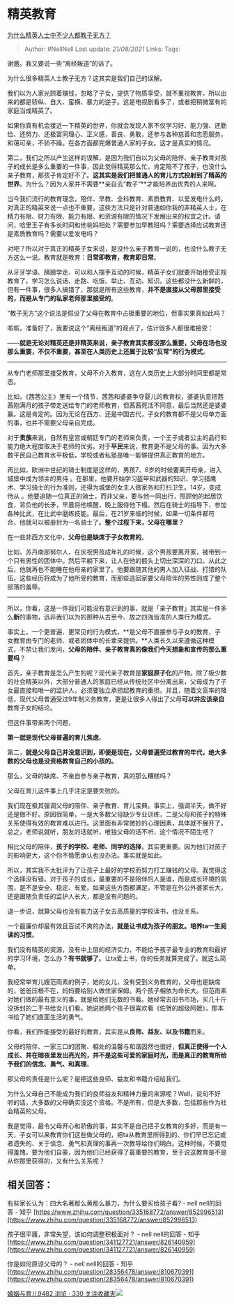 # 精英教育
[为什么精英人士中不少人都教子无方？](https://www.zhihu.com/question/44390835/answer/868682899)

> Author: #NellNell
Last update: *21/08/2021*
Links:
Tags:

谢邀。我又要说一些“离经叛道”的话了。

为什么很多精英人士教子无方？这其实是我们自己的误解。

我们以为人家光顾着赚钱，忽略了子女，提供了物质享受，就不重视教育，所以出来的都是骄纵、自大、蛮横、暴力的逆子。这是电视剧看多了，或者把稍微富有的家庭当成精英了。

如果你真有机会接近一下精英的世界，你就会发现人家不仅学习好、能力强、还勤俭、还努力、还极富同理心、正义感，善良、勇敢，还参与各种慈善和志愿服务，和蔼可亲，不骄不躁。在各方面都完爆普通人家的子女。这才是真实的情况。

第二，我们之所以产生这样的误解，是因为我们自以为父母的陪伴、亲子教育对孩子的成长是多么重要的一件事，因此觉得精英那么忙，肯定陪不了孩子，也没什么亲子教育，那孩子肯定好不了。**这其实是我们把普通人的育儿方式投射到了精英的世界**。为什么？因为人家并不需要**亲自去“教子”**才能培养出优秀的人来啊。

当今我们流行的教育理念，陪伴、早教、全科教育、素质教育、以爱发电什么的，对真正的精英来说一点也不重要，这些方法只是针对普通如你我的非精英人士，在精力有限、财力有限、能力有限、和资源有限的情况下发展出来的权宜之计。请问，哈里王子有多长时间和他爸妈相处？需要参加早教班吗？需要选择应试教育还是素质教育吗？需要以爱发电吗？

对吧？所以对于真正的精英子女来说，是没什么亲子教育一说的，也没什么教子无方这么一说。教育就是教育：**日常即教育，教育即日常**。

从牙牙学语、蹒跚学走、可以和人摆手互动的时候，精英子女们就要开始接受正规教育了。学习怎么说话、走路、吃饭、举止、互动、知识。这些都没什么新鲜的，但有一件事，很多人搞错了，那就是所有这些教育，**并不是直接从父母那里接受的，而是从专门的私家老师那里接受的**。

“教子无方”这个说法是假设了父母在教育中占极重要的地位，但事实果真如此吗？

咳咳，准备好了，我要说这个“离经叛道”的观点了，估计很多人都很难接受：

——**就是无论对精英还是非精英来说，亲子教育其实都没那么重要，父母在场也没那么重要，不仅不重要，甚至在人类历史上还属于比较“反常”的行为模式**。

---

从专门老师那里接受教育，父母不介入教育，这在人类历史上大部分时间里都是常态。

比如，《茜茜公主》里有一个情节，茜茜和婆婆争夺婴儿的教育权，婆婆执意把茜茜刚满月的孩子带走送给专门的老师教育，但茜茜死活不同意，最后当然还是婆婆赢。这是肯定的。因为无论在西方、还是中国古代，子女的教育都不是父母单方面的事，也并不需要父母亲自完成。

对于**贵族**来说，自然有皇宫或朝廷专门的老师来负责，一个王子或者公主的品行和能力绝大程度取决于老师的优劣。对于**平民**来说，教育更不是父母的事。因为大多数平民自己教育水平极低，学校或者私塾是唯一能够提供真正教育的地方。

再比如，欧洲中世纪的骑士制度是这样的，男孩7、8岁的时候要离开母亲，进入城堡中成为领主的男侍 。在那里，他要开始学习盔甲和武器的知识、学习猎鹰术、学习骑士的行为准则，还得为城堡的女主人做家务和打扫卫生。14岁，变成侍从 。他要追随一位真正的骑士，而非父亲，要与他一同出行，照顾他的起居饮食，背负他的长矛，早晨将他唤醒，晚上服侍他下榻。然后在骑士的指导下，参加各种比武，在比武中磨练技能。最后，在21岁来临的时候，如果一切条件都符合，他就可以被册封为一名骑士了。**整个过程下来，父母在哪里？**

在一些非西方文化中，**父母也是缺席于子女教育的**。

比如，苏丹南部努尔人，在庆祝男孩成年礼的时候，这个男孩要离开家，被带到一个只有男性的团体中。然后平躺下来，让人在他的额头上切出深深的刀口。从此之后，他就再也不能睡在他母亲的家里了。他要跟随其他的男人加入征战、打猎的队伍，这些经历将成为了他所受的教育，而那些逃回家要父母陪伴的男性则成了整个部落的羞辱。

---

所以，你看，这是一件我们可能没有意识到的事，就是「亲子教育」其实是一件多么**新**的事物，远非我们以为的那种从古至今、放之四海皆准的人类行为模式。

事实上，一个更普遍、更常见的行为模式，**是父母不直接参与子女的教育，子女教育由专门的老师、或者团体中的长辈来提供。**人类长久以来遵循这种模式，不禁让我们发问，**父母的陪伴、亲子教育真的像我们今天想象和宣传的那么重要吗**？

首先，亲子教育是怎么产生的呢？现代亲子教育是**家庭原子化**的产物。除了极少数的社会精英以外，大部分普通人的家庭已经从传统社区中分离出来，父母成为了子女最直接和唯一的监护人，必须要独立承担起教育的重担。并且，随着文盲率的降低，现代父母普通受过9年制义务教育，更是让很多人得出了父母**可以并应该亲自**教育子女的结论。

但这件事带来两个问题，

**第一就是现代父母普遍的育儿焦虑**。

第二，**就是父母自己并没意识到，即便是现在，父母普遍受过教育的年代，绝大多数的父母也是没资格教育自己的小孩的。**

那么，父母的缺席、不亲自参与亲子教育，真的那么糟糕吗？

父母在育儿这件事上几乎注定是要失败的。

我们现在极其强调父母的陪伴、亲子教育、育儿宝典。事实上，强调半天，做不好还是做不好。原因很简单，一是大多数父母缺少专业训练，二是父母和孩子的特殊关系使得有效的教育难以进行。这里面有非常微妙的心理因素，具体就不展开了。总之，老师说就听，朋友的话就听，唯独父母的话不听，这个情况不陌生吧？

相比父母的陪伴，**孩子的学校、老师、同学的选择**，其实更重要。因为他们对孩子的影响更大，这个你不情愿承认也没办法。事实就是如此。

所以，其实我不太批评为了让孩子上最好的学校而努力打工赚钱的父母。我觉得这个选择没有错。对于孩子的成长，最重要的不是陪伴的人是谁，而是成长环境的氛围，是不是安全、稳定、有爱。如果这些方面都满足，不管是在外公外婆家长大，还是跟随负责任的监护人长大，都是没有问题的。

退一步说，就算父母也没有能力送子女去高质量的学校读书，也没关系。

一个最廉价却最有效且百试不爽的办法，**就是让书成为孩子的朋友。培养ta一生阅读的习惯**。

我们没有精英的资源，没有中上层的经济实力，不能给予孩子最专业的教育和最好的学习环境，怎么办？**有书就够了**。让ta爱上书，你的任务就算完成了。就这么简单。

我经常举育儿嫂范雨素的例子，她的女儿，没有受到义务教育的，父母也是缺席的，爸爸压根不在，妈妈要给别人做住家保姆。两个孩子相依为命长大。但范雨素对她们做的最有意义的事，就是给她们无数的书看。她经常去旧书市场，买几十斤没拆封的二手书给女儿们看。她说她两个孩子很喜欢看《佐贺的超级阿嬷》，那本书给了她们直面生活的勇气。

你看，我们所能接受的最好的教育，其实是从**良师、益友、以及书籍**而来。

父母的陪伴、一家三口的团聚、相处的温馨与和谐固然也很好，**但真正使得一个人成长、并在暗夜里发出亮光的，并不是这些可爱的家庭时光，而是真正的教育所给予我们的信念、勇气、和真理**。

那父母的责任是什么呢？是把这些良师、益友和书籍介绍给我们。

为什么父母自己不能成为我们的良师益友和精神力量的来源呢？Well，说句不好听的话，大多数的父母确实没这个资格。不是所有，但是大多数，包括那些作为社会精英的父母。

我是觉得，最令父母开心和骄傲的事，其实不是自己把子女教育的多好，而是有一天，子女可以来教育你们这些做父母的，把ta从教育里所得到的、你们早已忘记或者遗失的、关于信念、勇气和真理的事再一次教导给你们明白。这种时候，不要觉得羞愧，要为他们自豪，因为他们已经获得了最重要的教育，至于说这教育是不是从你那里获得的，又有什么关系呢？

## 相关回答：

有些家长认为：四大名著那么黄那么暴力，为什么要买给孩子看? - nell nell的回答 - 知乎 [https://www.zhihu.com/question/335168772/answer/852996513](https://www.zhihu.com/question/335168772/answer/852996513)

孩子很平庸，非常失望，该如何调整积极面对？ - nell nell的回答 - 知乎 [https://www.zhihu.com/question/341127721/answer/826140959](https://www.zhihu.com/question/341127721/answer/826140959)

你是如何原谅父母的？ - nell nell的回答 - 知乎 [https://www.zhihu.com/question/28356478/answer/810670391](https://www.zhihu.com/question/28356478/answer/810670391)

[婚姻与育儿9482 浏览 · 330 关注收藏夹![](https://pic2.zhimg.com/80/v2-b2918ef3f9c19572ba524ac59316a917_1440w.png)](https://www.zhihu.com/collection/392286798)
